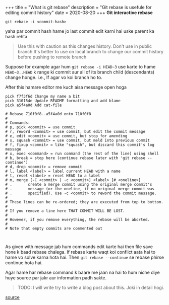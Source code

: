 +++
title =  "What is git rebase"
description = "Git rebase is usefule for editing commit history"
date = 2020-08-20
+++
**Git interactive rebase**  

  `git rebase -i <commit-hash>`

yaha par commit hash hame jo last commit edit karni hai uske parent ka hash rehta


  > Use this with caution as this changes history. Don't use in public branch
  > It's better to use on local branch to change our commit history before
  > pushing to remote branch

Suppose for example agar hum `git rebase -i HEAD~3` use karte to hame
`HEAD~3..HEAD` k range ki commit aur all of its branch child (descendants)
change honge. i.e., If agar vo koi branch ho to. 

After this hamare editor me kuch aisa message open hoga

```
pick f7f3f6d Change my name a bit
pick 310154e Update README formatting and add blame
pick a5f4a0d Add cat-file

# Rebase 710f0f8..a5f4a0d onto 710f0f8
#
# Commands:
# p, pick <commit> = use commit
# r, reword <commit> = use commit, but edit the commit message
# e, edit <commit> = use commit, but stop for amending
# s, squash <commit> = use commit, but meld into previous commit
# f, fixup <commit> = like "squash", but discard this commit's log message
# x, exec <command> = run command (the rest of the line) using shell
# b, break = stop here (continue rebase later with 'git rebase --continue')
# d, drop <commit> = remove commit
# l, label <label> = label current HEAD with a name
# t, reset <label> = reset HEAD to a label
# m, merge [-C <commit> | -c <commit>] <label> [# <oneline>]
# .       create a merge commit using the original merge commit's
# .       message (or the oneline, if no original merge commit was
# .       specified). Use -c <commit> to reword the commit message.
#
# These lines can be re-ordered; they are executed from top to bottom.
#
# If you remove a line here THAT COMMIT WILL BE LOST.
#
# However, if you remove everything, the rebase will be aborted.
#
# Note that empty commits are commented out



```
As given with message jab hum commands edit karte hai then file save hone k baad
rebase chalega. If rebase karte waqt koi conflict aata hai to hame vo solve
karna hota hai. Then `git rebase --continue` se rebase phirse continue hota hai.


Agar hame har rebase command k baare me jaan na hai to hum niche diye huye
source par jakr aur information padh sakte.


> TODO: I will write try to write a blog post about this. Joki in detail hogi.

[source](https://git-scm.com/book/en/v2/Git-Tools-Rewriting-History)
